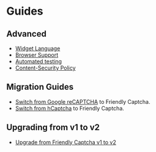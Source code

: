 # Guides

## Advanced

* [Widget Language](./localization.md)
* [Browser Support](./browser-support)
* [Automated testing](./automated-testing)
* [Content-Security Policy](./csp)

## Migration Guides

* [Switch from Google reCAPTCHA](./migrating-from-recaptcha.md) to Friendly Captcha.
* [Switch from hCaptcha](./migrating-from-hcaptcha.md) to Friendly Captcha.

## Upgrading from v1 to v2
* [Upgrade from Friendly Captcha v1 to v2](./upgrading-from-v1/index.md)